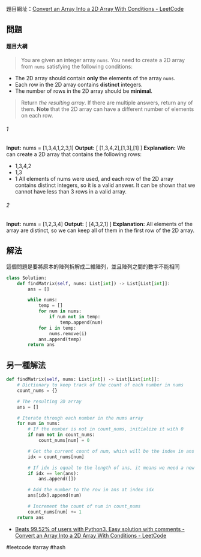 
題目網址：[Convert an Array Into a 2D Array With Conditions - LeetCode](https://leetcode.com/problems/convert-an-array-into-a-2d-array-with-conditions/description/?envType=daily-question&envId=2024-01-09)
## 問題

#### 題目大綱

>You are given an integer array `nums`. You need to create a 2D array from `nums` satisfying the following conditions:

- The 2D array should contain **only** the elements of the array `nums`.
- Each row in the 2D array contains **distinct** integers.
- The number of rows in the 2D array should be **minimal**.

> Return _the resulting array_. If there are multiple answers, return any of them.
> **Note** that the 2D array can have a different number of elements on each row.

###### 1
**Input:** nums = [1,3,4,1,2,3,1]
**Output:** [ [1,3,4,2],[1,3],[1] ]
**Explanation:** We can create a 2D array that contains the following rows:
- 1,3,4,2
- 1,3
- 1
All elements of nums were used, and each row of the 2D array contains distinct integers, so it is a valid answer.
It can be shown that we cannot have less than 3 rows in a valid array.
###### 2
**Input:** nums = [1,2,3,4]
**Output:** [ [4,3,2,1] ]
**Explanation:** All elements of the array are distinct, so we can keep all of them in the first row of the 2D array.
## 解法

這個問題是要將原本的陣列拆解成二維陣列，並且陣列之間的數字不能相同

```python
class Solution:
    def findMatrix(self, nums: List[int]) -> List[List[int]]:
        ans = []

        while nums:
            temp = []
            for num in nums:
                if num not in temp:
                    temp.append(num)
            for i in temp:
                nums.remove(i)
            ans.append(temp)
        return ans
```

## 另一種解法

```python
def findMatrix(self, nums: List[int]) -> List[List[int]]:
	# Dictionary to keep track of the count of each number in nums
	count_nums = {}

	# The resulting 2D array
	ans = []

	# Iterate through each number in the nums array
	for num in nums:
		# If the number is not in count_nums, initialize it with 0
		if num not in count_nums:
			count_nums[num] = 0

		# Get the current count of num, which will be the index in ans
		idx = count_nums[num]

		# If idx is equal to the length of ans, it means we need a new row
		if idx == len(ans):
			ans.append([])

		# Add the number to the row in ans at index idx
		ans[idx].append(num)

		# Increment the count of num in count_nums
		count_nums[num] += 1
	return ans
```
* [Beats 99.52% of users with Python3. Easy solution with comments - Convert an Array Into a 2D Array With Conditions - LeetCode](https://leetcode.com/problems/convert-an-array-into-a-2d-array-with-conditions/solutions/4489651/beats-99-52-of-users-with-python3-easy-solution-with-comments/?envType=daily-question&envId=2024-01-09)


#leetcode #array #hash 